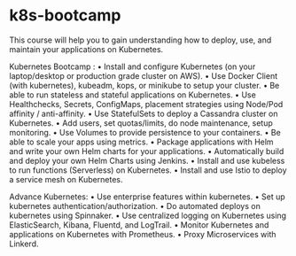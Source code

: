 # k8s-bootcamp
This course will help you to gain understanding how to deploy, use, and maintain your applications on Kubernetes. 

 Kubernetes Bootcamp :
 •	Install and configure Kubernetes (on your laptop/desktop or production grade cluster on AWS).
 •	Use Docker Client (with kubernetes), kubeadm, kops, or minikube to setup your cluster.
 •	Be able to run stateless and stateful applications on Kubernetes.
 •	Use Healthchecks, Secrets, ConfigMaps, placement strategies using Node/Pod affinity / anti-affinity.
 •	Use StatefulSets to deploy a Cassandra cluster on Kubernetes.
 •	Add users, set quotas/limits, do node maintenance, setup monitoring.
 •	Use Volumes to provide persistence to your containers.
 •	Be able to scale your apps using metrics.
 •	Package applications with Helm and write your own Helm charts for your applications.
 •	Automatically build and deploy your own Helm Charts using Jenkins.
 •	Install and use kubeless to run functions (Serverless) on Kubernetes.
 •	Install and use Istio to deploy a service mesh on Kubernetes.

Advance Kubernetes:
 •	Use enterprise features within kubernetes.
 •	Set up kubernetes authentication/authorization.
 •	Do automated deploys on kubernetes using Spinnaker.
 •	Use centralized logging on Kubernetes using ElasticSearch, Kibana, Fluentd, and LogTrail.
 •	Monitor Kubernetes and applications on Kubernetes with Prometheus.
 •	Proxy Microservices with Linkerd.

